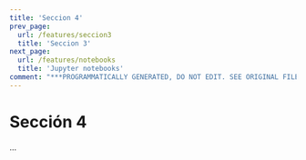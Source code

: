 ```yaml
---
title: 'Seccion 4'
prev_page:
  url: /features/seccion3
  title: 'Seccion 3'
next_page:
  url: /features/notebooks
  title: 'Jupyter notebooks'
comment: "***PROGRAMMATICALLY GENERATED, DO NOT EDIT. SEE ORIGINAL FILES IN /content***"
---
```

# Sección 4

...